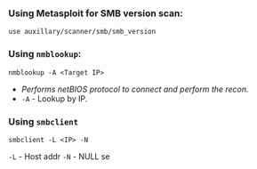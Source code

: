 ### Using Metasploit for SMB version scan:
```
use auxillary/scanner/smb/smb_version
```

### Using `nmblookup`:
```
nmblookup -A <Target IP>
```
- *Performs netBIOS protocol to connect and perform the recon.*
- `-A` - Lookup by IP.

### Using `smbclient`
```
smbclient -L <IP> -N
```

`-L` - Host addr
`-N` - NULL se